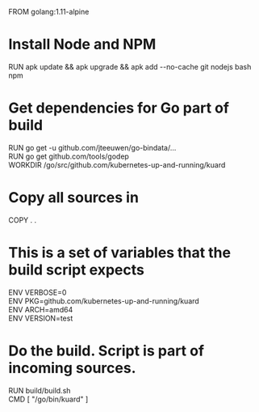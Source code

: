 FROM golang:1.11-alpine 
# Install Node and NPM  
RUN apk update && apk upgrade && apk add --no-cache git nodejs bash npm 
# Get dependencies for Go part of build
RUN go get -u github.com/jteeuwen/go-bindata/...    
RUN go get github.com/tools/godep   
WORKDIR /go/src/github.com/kubernetes-up-and-running/kuard  
# Copy all sources in
COPY . .
# This is a set of variables that the build script expects
ENV VERBOSE=0   
ENV PKG=github.com/kubernetes-up-and-running/kuard  
ENV ARCH=amd64  
ENV VERSION=test    
# Do the build. Script is part of incoming sources. 
RUN build/build.sh  
CMD [ "/go/bin/kuard" ] 